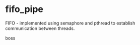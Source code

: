 # fifo_pipe
FIFO - implemented using semaphore and pthread to establish communication between threads.

<head>boss </head>
